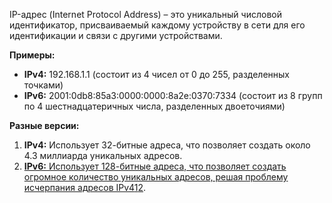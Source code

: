 IP-адрес (Internet Protocol Address) – это уникальный числовой идентификатор, присваиваемый каждому устройству в сети для его идентификации и связи с другими устройствами.

**Примеры:**

- **IPv4:** 192.168.1.1 (состоит из 4 чисел от 0 до 255, разделенных точками)
- **IPv6:** 2001:0db8:85a3:0000:0000:8a2e:0370:7334 (состоит из 8 групп по 4 шестнадцатеричных числа, разделенных двоеточиями)

**Разные версии:**

1. **IPv4:** Использует 32-битные адреса, что позволяет создать около 4.3 миллиарда уникальных адресов.
2. [**IPv6:** Использует 128-битные адреса, что позволяет создать огромное количество уникальных адресов, решая проблему исчерпания адресов IPv4](https://habr.com/ru/articles/350878/)[1](https://habr.com/ru/articles/350878/)[2](https://digitalocean.ru/n/chto-takoe-ip-adres).